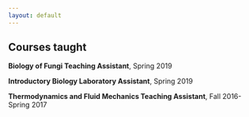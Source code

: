 ```yaml
---
layout: default
---
```


## Courses taught
**Biology of Fungi Teaching Assistant**, Spring 2019

**Introductory Biology Laboratory Assistant**, Spring 2019

**Thermodynamics and Fluid Mechanics Teaching Assistant**, Fall 2016-Spring 2017
